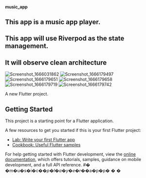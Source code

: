 #### music_app
## This app is a music app player. 
## This app will use Riverpod as the state management.
## It will observe clean architecture
![Screenshot_1666031862](https://user-images.githubusercontent.com/64620590/196682215-069168d5-9a52-4190-b4bd-bd00c2a5d3d3.png)
![Screenshot_1666179497](https://user-images.githubusercontent.com/64620590/196682223-eaa7b15e-5f8d-4653-8d54-c070339e9f70.png)
![Screenshot_1666179651](https://user-images.githubusercontent.com/64620590/196682228-86eb78d2-c7be-45af-9f26-a7a8f1c030c4.png)
![Screenshot_1666179658](https://user-images.githubusercontent.com/64620590/196682232-5bab7d5c-e558-410c-a848-ceb9de0e4336.png)
![Screenshot_1666179719](https://user-images.githubusercontent.com/64620590/196682245-65b6bbe7-493f-46c7-a756-d7f1f5d49c9d.png)
![Screenshot_1666179742](https://user-images.githubusercontent.com/64620590/196682263-35836b17-5ddd-4e82-923b-414cfd1bcc5d.png)


A new Flutter project.

## Getting Started

This project is a starting point for a Flutter application.

A few resources to get you started if this is your first Flutter project:

- [Lab: Write your first Flutter app](https://docs.flutter.dev/get-started/codelab)
- [Cookbook: Useful Flutter samples](https://docs.flutter.dev/cookbook)

For help getting started with Flutter development, view the
[online documentation](https://docs.flutter.dev/), which offers tutorials,
samples, guidance on mobile development, and a full API reference.
#� �m�u�s�i�c�_�p�l�a�y�e�r�_�a�p�p�
�
�
